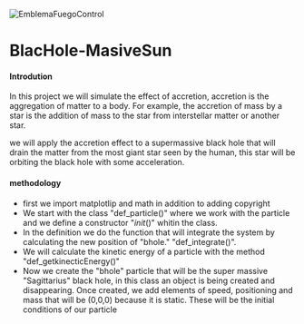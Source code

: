 ![EmblemaFuegoControl](https://user-images.githubusercontent.com/38228291/67335050-6ba2c280-f523-11e9-93c5-928435fdd118.png)
# BlacHole-MasiveSun 
#### Introdution
In this project we will simulate the effect of accretion, accretion is the aggregation of matter to a body. For example, the accretion of mass by a star is the addition of mass to the star from interstellar matter or another star.


we will apply the accretion effect to a supermassive black hole that will drain the matter from the most giant star seen by the human, this star will be orbiting the black hole with some acceleration.

#### methodology

- first we import matplotlip and math in addition to adding copyright
- We start with the class "def_particle()" where we work with the particle and we define a constructor "_init_()" whitin the class.
- In the definition we do the function that will integrate the system by calculating the new position of "bhole." "def_integrate()".
- We will calculate the kinetic energy of a particle with the method "def_getkinecticEnergy()"
- Now we create the "bhole" particle that will be the super massive "Sagittarius" black hole, in this class an object is being created and disappearing. Once created, we add elements of speed, positioning and mass that will be (0,0,0) because it is static. These will be the initial conditions of our particle
